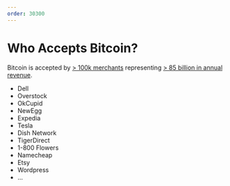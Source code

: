 ```yaml
---
order: 30300
---
```


# Who Accepts Bitcoin?

Bitcoin is accepted by [> 100k merchants](https://spendbitcoins.com) representing [> 85 billion in annual revenue](http://media.coindesk.com/2014/10/sob-8.jpg).

- Dell
- Overstock
- OkCupid
- NewEgg
- Expedia
- Tesla
- Dish Network
- TigerDirect
- 1-800 Flowers
- Namecheap
- Etsy
- Wordpress
- ...

